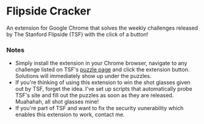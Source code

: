 # Flipside Cracker

An extension for Google Chrome that solves the weekly challenges released by The Stanford Flipside (TSF) with the click of a button!

### Notes

+ Simply install the extension in your Chrome browser, navigate to any challenge listed on TSF's [puzzle page](http://stanfordflipside.com/category/puzzles/) and click the extension button. Solutions will immediately show up under the puzzles.
+ If you're thinking of using this extension to win the shot glasses given out by TSF, forget the idea. I've set up scripts that automatically probe TSF's site and fill out the puzzles as soon as they are released. Muahahah, all shot glasses mine!
+ If you're part of TSF and want to fix the security vunerability which enables this extension to work, contact me.


